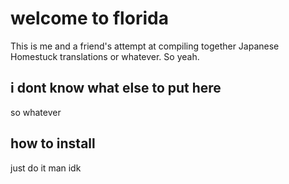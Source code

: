 # welcome to florida

This is me and a friend's attempt at compiling together Japanese Homestuck translations or whatever. So yeah.

## i dont know what else to put here

so whatever

## how to install

just do it man idk
